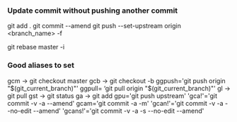 ### Update commit without pushing another commit
git add .
git commit --amend
git push --set-upstream origin <branch_name> -f

git rebase master -i

### Good aliases to set
gcm -> git checkout master
gcb   -> git checkout -b
ggpush='git push origin "$(git_current_branch)"'
ggpull= ‘git pull origin "$(git_current_branch)"'
gl -> git pull
gst -> git status
ga -> git add
gpu='git push upstream'
'gca!'='git commit -v -a --amend'
gcam='git commit -a -m'
'gcan!'='git commit -v -a --no-edit --amend'
'gcans!'='git commit -v -a -s --no-edit --amend'
